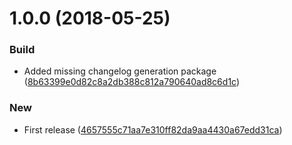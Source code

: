 <a name="1.0.0"></a>
# 1.0.0 (2018-05-25)


### Build

* Added missing changelog generation package ([8b63399e0d82c8a2db388c812a790640ad8c6d1c](https://github.com/unlight/nest-config/commit/8b63399e0d82c8a2db388c812a790640ad8c6d1c))

### New

* First release ([4657555c71aa7e310ff82da9aa4430a67edd31ca](https://github.com/unlight/nest-config/commit/4657555c71aa7e310ff82da9aa4430a67edd31ca))
